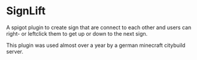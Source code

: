 # SignLift
A spigot plugin to create sign that are connect to each other and users can right- or leftclick them to get up or down to the next sign.

This plugin was used almost over a year by a german minecraft citybuild server.

